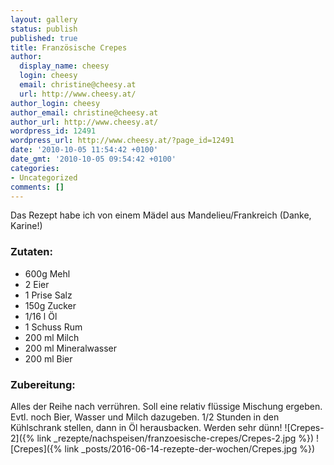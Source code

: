 ```yaml
---
layout: gallery
status: publish
published: true
title: Französische Crepes
author:
  display_name: cheesy
  login: cheesy
  email: christine@cheesy.at
  url: http://www.cheesy.at/
author_login: cheesy
author_email: christine@cheesy.at
author_url: http://www.cheesy.at/
wordpress_id: 12491
wordpress_url: http://www.cheesy.at/?page_id=12491
date: '2010-10-05 11:54:42 +0100'
date_gmt: '2010-10-05 09:54:42 +0100'
categories:
- Uncategorized
comments: []
---
```

Das Rezept habe ich von einem Mädel aus Mandelieu/Frankreich (Danke, Karine!)
### Zutaten:
- 600g Mehl
- 2 Eier
- 1 Prise Salz
- 150g Zucker
- 1/16 l Öl
- 1 Schuss Rum
- 200 ml Milch
- 200 ml Mineralwasser
- 200 ml Bier
### Zubereitung:
Alles der Reihe nach verrühren. Soll eine relativ flüssige Mischung ergeben. Evtl. noch Bier, Wasser und Milch dazugeben. 1/2 Stunden in den Kühlschrank stellen, dann in Öl herausbacken. Werden sehr dünn!
![Crepes-2]({% link _rezepte/nachspeisen/franzoesische-crepes/Crepes-2.jpg %})
![Crepes]({% link _posts/2016-06-14-rezepte-der-wochen/Crepes.jpg %})
